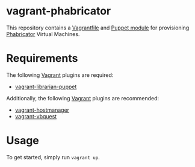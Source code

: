 vagrant-phabricator
===================
This repository contains a [Vagrantfile](Vagrantfile) and [Puppet module](puppet-phabricator) for provisioning [Phabricator][Phabricator] Virtual Machines.

Requirements
============
The following [Vagrant][Vagrant] plugins are required:

* [vagrant-librarian-puppet](https://github.com/mindreframer/vagrant-puppet-librarian)

Additionally, the following [Vagrant][Vagrant] plugins are recommended:

* [vagrant-hostmanager](https://github.com/smdahlen/vagrant-hostmanager)
* [vagrant-vbquest](https://github.com/dotless-de/vagrant-vbguest)

Usage
=====
To get started, simply run `vagrant up`.

[Phabricator]: <http://phabricator.org/>
[Puppet]: <http://puppetlabs.com/>
[Vagrant]: <http://www.vagrantup.com/>
